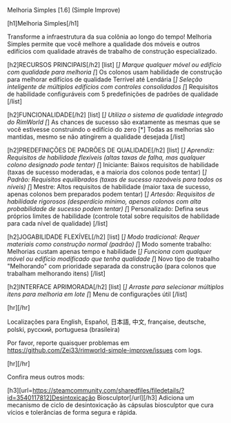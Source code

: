 Melhoria Simples [1.6] (Simple Improve)

[h1]Melhoria Simples[/h1]

Transforme a infraestrutura da sua colônia ao longo do tempo! Melhoria Simples permite que você melhore a qualidade dos móveis e outros edifícios com qualidade através de trabalho de construção especializado.

[h2]RECURSOS PRINCIPAIS[/h2]
[list]
[*] Marque qualquer móvel ou edifício com qualidade para melhoria
[*] Os colonos usam habilidade de construção para melhorar edifícios de qualidade Terrível até Lendária
[*] Seleção inteligente de múltiplos edifícios com controles consolidados
[*] Requisitos de habilidade configuráveis com 5 predefinições de padrões de qualidade
[/list]

[h2]FUNCIONALIDADE[/h2]
[list]
[*] Utiliza o sistema de qualidade integrado do RimWorld
[*] As chances de sucesso são exatamente as mesmas que se você estivesse construindo o edifício do zero
[*] Todas as melhorias são mantidas, mesmo se não atingirem a qualidade desejada
[/list]

[h2]PREDEFINIÇÕES DE PADRÕES DE QUALIDADE[/h2]
[list]
[*] Aprendiz: Requisitos de habilidade flexíveis (altas taxas de falha, mas qualquer colono designado pode tentar)
[*] Iniciante: Baixos requisitos de habilidade (taxas de sucesso moderadas, e a maioria dos colonos pode tentar)
[*] Padrão: Requisitos equilibrados (taxas de sucesso razoáveis para todos os níveis)
[*] Mestre: Altos requisitos de habilidade (maior taxa de sucesso, apenas colonos bem preparados podem tentar)
[*] Artesão: Requisitos de habilidade rigorosos (desperdício mínimo, apenas colonos com alta probabilidade de sucesso podem tentar)
[*] Personalizado: Defina seus próprios limites de habilidade (controle total sobre requisitos de habilidade para cada nível de qualidade)
[/list]

[h2]JOGABILIDADE FLEXÍVEL[/h2]
[list]
[*] Modo tradicional: Requer materiais como construção normal (padrão)
[*] Modo somente trabalho: Melhorias custam apenas tempo e habilidade
[*] Funciona com qualquer móvel ou edifício modificado que tenha qualidade
[*] Novo tipo de trabalho "Melhorando" com prioridade separada da construção (para colonos que trabalham melhorando itens)
[/list]

[h2]INTERFACE APRIMORADA[/h2]
[list]
[*] Arraste para selecionar múltiplos itens para melhoria em lote
[*] Menu de configurações útil
[/list]

[hr][/hr] 

Localizações para English, Español, 日本語, 中文, française, deutsche, polski, русский, portuguesa (brasileira)

Por favor, reporte quaisquer problemas em https://github.com/Zei33/rimworld-simple-improve/issues com logs.

[hr][/hr] 

Confira meus outros mods:

[h3][url=https://steamcommunity.com/sharedfiles/filedetails/?id=3540117812]Desintoxicação Biosculptor[/url][/h3]
Adiciona um mecanismo de ciclo de desintoxicação às cápsulas biosculptor que cura vícios e tolerâncias de forma segura e rápida.